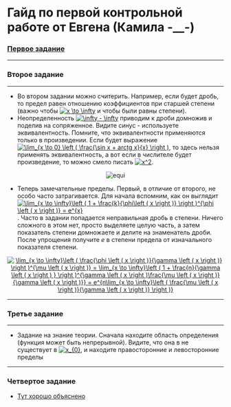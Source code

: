 # Гайд по первой контрольной работе от Евгена (Камила <a>-__-</a>)
### [Первое задание](https://github.com/ShamelessLad/mirea/blob/master/%D0%9C%D0%B0%D1%82%D0%B0%D0%BD/%D0%9A%D0%BE%D0%BD%D1%82%D1%80%D0%BE%D0%BB%D1%8C%D0%BD%D1%8B%D0%B5%20%D1%80%D0%B0%D0%B1%D0%BE%D1%82%D1%8B/%D0%9A%D0%BE%D0%BD%D1%82%D1%80%D0%BE%D0%BB%D1%8C%D0%BD%D0%B0%D1%8F%20%D1%80%D0%B0%D0%B1%D0%BE%D1%82%D0%B0%20%231/%D0%9E%D0%BF%D1%80%D0%B5%D0%B4%D0%B5%D0%BB%D0%B5%D0%BD%D0%B8%D0%B5%20%D0%BF%D1%80%D0%B5%D0%B4%D0%B5%D0%BB%D0%B0%20%D0%B2%20%D1%82%D0%BE%D1%87%D0%BA%D0%B5.docx)
---
### Второе задание
---
+ Во втором задании можно считерить. Например, если будет дробь, то предел равен отношению коэффициентов при старшей степени (важно чтобы <a href="https://www.codecogs.com/eqnedit.php?latex=x&space;\to&space;\infty" target="_blank"><img src="https://latex.codecogs.com/gif.latex?x&space;\to&space;\infty" title="x \to \infty" /></a> и чтобы были равны степени). 
+ Неопределенность <a href="https://www.codecogs.com/eqnedit.php?latex=\infty&space;-&space;\infty" target="_blank"><img src="https://latex.codecogs.com/gif.latex?\infty&space;-&space;\infty" title="\infty - \infty" /></a> приводим к дроби домножив и поделив на сопряженное. Видите синус - используете эквивалентность. Помните, что эквивалентности применяются только в произведении. Если будет выражение <a href="https://www.codecogs.com/eqnedit.php?latex=\lim_{x&space;\to&space;0}&space;\left&space;(&space;\frac{\sin&space;x&space;&plus;&space;arctg&space;x}{x}&space;\right&space;)" target="_blank"><img src="https://latex.codecogs.com/gif.latex?\lim_{x&space;\to&space;0}&space;\left&space;(&space;\frac{\sin&space;x&space;&plus;&space;arctg&space;x}{x}&space;\right&space;)" title="\lim_{x \to 0} \left ( \frac{\sin x + arctg x}{x} \right )" /></a>, то здесь нельзя применять эквивалентность, а вот если в числителе будет произведение, то можно смело писать <a href="https://www.codecogs.com/eqnedit.php?latex=x^2" target="_blank"><img src="https://latex.codecogs.com/gif.latex?x^2" title="x^2" /></a>.
<p align="center">
  <img src="https://github.com/ShamelessLad/mirea/blob/master/%D0%9C%D0%B0%D1%82%D0%B0%D0%BD/%D0%9A%D0%BE%D0%BD%D1%82%D1%80%D0%BE%D0%BB%D1%8C%D0%BD%D1%8B%D0%B5%20%D1%80%D0%B0%D0%B1%D0%BE%D1%82%D1%8B/%D0%9A%D0%BE%D0%BD%D1%82%D1%80%D0%BE%D0%BB%D1%8C%D0%BD%D0%B0%D1%8F%20%D1%80%D0%B0%D0%B1%D0%BE%D1%82%D0%B0%20%231/%D0%A2%D0%B0%D0%B1%D0%BB%D0%B8%D0%B0%D1%86%20%D1%8D%D0%BA%D0%B2%20%D0%B1%D0%BC%20%D1%84%D1%83%D0%BD%D0%BA%D1%86%D0%B8%D0%B9.jpg" alt="equi"/>
</p>

+ Теперь замечательные пределы. Первый, в отличие от второго, не особо часто затрагивается. Для начала вспомним, как он выглядит <a href="https://www.codecogs.com/eqnedit.php?latex=\lim_{x&space;\to&space;\infty}\left&space;(&space;1&space;&plus;&space;\frac{k}{\phi\left&space;(&space;x&space;\right&space;)}&space;\right&space;)^{\phi&space;\left&space;(&space;x&space;\right&space;)}&space;=&space;e^{x}" target="_blank"><img src="https://latex.codecogs.com/gif.latex?\lim_{x&space;\to&space;\infty}\left&space;(&space;1&space;&plus;&space;\frac{k}{\phi\left&space;(&space;x&space;\right&space;)}&space;\right&space;)^{\phi&space;\left&space;(&space;x&space;\right&space;)}&space;=&space;e^{x}" title="\lim_{x \to \infty}\left ( 1 + \frac{k}{\phi\left ( x \right )} \right )^{\phi \left ( x \right )} = e^{x}" /></a>. Часто в задании попадается неправильная дробь в степени. Ничего сложного в этом нет, просто выделяете целую часть, а затем показатель степени домножаете и делите на знаменатель дроби. После упрощения получите *е* в степени предела от изначального показателя степени.
<p align="center">
  <a href="https://www.codecogs.com/eqnedit.php?latex=\dpi{150}&space;\lim_{x&space;\to&space;\infty}\left&space;(&space;\frac{\phi&space;\left&space;(&space;x&space;\right&space;)}{\gamma&space;\left&space;(&space;x&space;\right&space;)}&space;\right&space;)^{\mu&space;\left&space;(&space;x&space;\right&space;)}&space;=&space;\lim_{x&space;\to&space;\infty}\left&space;(&space;1&space;&plus;&space;\frac{n}{\gamma&space;\left&space;(&space;x&space;\right&space;)&space;}&space;\right&space;)^{\gamma&space;\left&space;(&space;x&space;\right&space;)\frac{\mu&space;\left&space;(&space;x&space;\right&space;)}{\gamma&space;\left&space;(&space;x&space;\right&space;)}}&space;=&space;e^{n\lim_{x&space;\to&space;\infty}\left&space;(&space;\frac{\mu&space;\left&space;(&space;x&space;\right&space;)}{\gamma&space;\left&space;(&space;x&space;\right&space;)}&space;\right&space;)}" target="_blank"><img src="https://latex.codecogs.com/gif.latex?\dpi{150}&space;\lim_{x&space;\to&space;\infty}\left&space;(&space;\frac{\phi&space;\left&space;(&space;x&space;\right&space;)}{\gamma&space;\left&space;(&space;x&space;\right&space;)}&space;\right&space;)^{\mu&space;\left&space;(&space;x&space;\right&space;)}&space;=&space;\lim_{x&space;\to&space;\infty}\left&space;(&space;1&space;&plus;&space;\frac{n}{\gamma&space;\left&space;(&space;x&space;\right&space;)&space;}&space;\right&space;)^{\gamma&space;\left&space;(&space;x&space;\right&space;)\frac{\mu&space;\left&space;(&space;x&space;\right&space;)}{\gamma&space;\left&space;(&space;x&space;\right&space;)}}&space;=&space;e^{n\lim_{x&space;\to&space;\infty}\left&space;(&space;\frac{\mu&space;\left&space;(&space;x&space;\right&space;)}{\gamma&space;\left&space;(&space;x&space;\right&space;)}&space;\right&space;)}" title="\lim_{x \to \infty}\left ( \frac{\phi \left ( x \right )}{\gamma \left ( x \right )} \right )^{\mu \left ( x \right )} = \lim_{x \to \infty}\left ( 1 + \frac{n}{\gamma \left ( x \right ) } \right )^{\gamma \left ( x \right )\frac{\mu \left ( x \right )}{\gamma \left ( x \right )}} = e^{n\lim_{x \to \infty}\left ( \frac{\mu \left ( x \right )}{\gamma \left ( x \right )} \right )}" /></a>
</p>

---
### Третье задание
---
+ Задание на знание теории. Сначала находите область определения (функция может быть непрерывной). Видите, что она в не существует в <a href="https://www.codecogs.com/eqnedit.php?latex=\dpi{150}&space;x_{0}" target="_blank"><img src="https://latex.codecogs.com/gif.latex?\dpi{150}&space;x_{0}" title="x_{0}" /></a>, и находите правосторонние и левосторонние пределы
---
### Четвертое задание
+ [Тут хорошо объяснено](http://www.math24.ru/точки-разрыва-функции.html)

